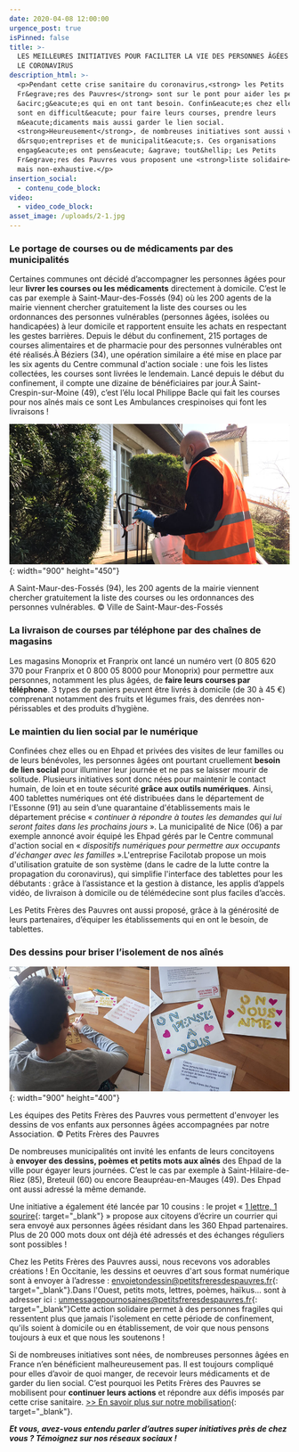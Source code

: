 ```yaml
---
date: 2020-04-08 12:00:00
urgence_post: true
isPinned: false
title: >-
  LES MEILLEURES INITIATIVES POUR FACILITER LA VIE DES PERSONNES ÂGÉES PENDANT
  LE CORONAVIRUS
description_html: >-
  <p>Pendant cette crise sanitaire du coronavirus,<strong> les Petits
  Fr&egrave;res des Pauvres</strong> sont sur le pont pour aider les personnes
  &acirc;g&eacute;es qui en ont tant besoin. Confin&eacute;es chez elles, elles
  sont en difficult&eacute; pour faire leurs courses, prendre leurs
  m&eacute;dicaments mais aussi garder le lien social.
  <strong>Heureusement</strong>, de nombreuses initiatives sont aussi venues
  d&rsquo;entreprises et de municipalit&eacute;s. Ces organisations
  engag&eacute;es ont pens&eacute; &agrave; tout&hellip; Les Petits
  Fr&egrave;res des Pauvres vous proposent une <strong>liste solidaire</strong>
  mais non-exhaustive.</p>
insertion_social:
  - contenu_code_block:
video:
  - video_code_block:
asset_image: /uploads/2-1.jpg
---
```


### Le portage de courses ou de m&eacute;dicaments par des municipalit&eacute;s

Certaines communes ont d&eacute;cid&eacute; d’accompagner les personnes &acirc;g&eacute;es pour leur&nbsp;**livrer les courses ou les m&eacute;dicaments**&nbsp;directement &agrave; domicile. C’est le cas par exemple &agrave; Saint-Maur-des-Foss&eacute;s (94) o&ugrave; les 200 agents de la mairie viennent chercher gratuitement la liste des courses ou les ordonnances des personnes vuln&eacute;rables (personnes &acirc;g&eacute;es, isol&eacute;es ou handicap&eacute;es) &agrave; leur domicile et rapportent ensuite les achats en respectant les gestes barri&egrave;res. Depuis le d&eacute;but du confinement, 215 portages de courses alimentaires et de pharmacie pour des personnes vuln&eacute;rables ont &eacute;t&eacute; r&eacute;alis&eacute;s.&Agrave; B&eacute;ziers (34), une op&eacute;ration similaire a &eacute;t&eacute; mise en place par les six agents du Centre communal d'action sociale : une fois les listes collect&eacute;es, les courses sont livr&eacute;es le lendemain. Lanc&eacute; depuis le d&eacute;but du confinement, il compte une dizaine de b&eacute;n&eacute;ficiaires par jour.&Agrave; Saint-Crespin-sur-Moine (49), c’est l’&eacute;lu local Philippe Bacle qui fait les courses pour nos a&icirc;n&eacute;s mais ce sont Les Ambulances crespinoises qui font les livraisons \!

![](/uploads/st-maur-900.jpg){: width="900" height="450"}

A Saint-Maur-des-Foss&eacute;s (94), les 200 agents de la mairie viennent chercher gratuitement la liste des courses ou les ordonnances des personnes vuln&eacute;rables. &copy; Ville de Saint-Maur-des-Foss&eacute;s

### La livraison de courses par t&eacute;l&eacute;phone par des cha&icirc;nes de magasins

Les magasins Monoprix et Franprix ont lanc&eacute; un num&eacute;ro vert (0 805 620 370 pour Franprix et 0 800 05 8000 pour Monoprix) pour permettre aux personnes, notamment les plus &acirc;g&eacute;es, de&nbsp;**faire leurs courses par t&eacute;l&eacute;phone**. 3 types de paniers peuvent &ecirc;tre livr&eacute;s &agrave; domicile (de 30 &agrave; 45 €) comprenant notamment des fruits et l&eacute;gumes frais, des denr&eacute;es non-p&eacute;rissables et des produits d’hygi&egrave;ne.&nbsp;

### Le maintien du lien social par le num&eacute;rique&nbsp;

Confin&eacute;es chez elles ou en Ehpad et priv&eacute;es des visites de leur familles ou de leurs b&eacute;n&eacute;voles, les personnes &acirc;g&eacute;es ont pourtant cruellement&nbsp;**besoin de lien social**&nbsp;pour illuminer leur journ&eacute;e et ne pas se laisser mourir de solitude. Plusieurs initiatives sont donc n&eacute;es pour maintenir le contact humain, de loin et en toute s&eacute;curit&eacute;&nbsp;**gr&acirc;ce aux outils num&eacute;riques**. Ainsi, 400 tablettes num&eacute;riques ont &eacute;t&eacute; distribu&eacute;es dans le d&eacute;partement de l'Essonne (91) au sein d’une quarantaine d'&eacute;tablissements mais le d&eacute;partement pr&eacute;cise &laquo;&nbsp;*continuer &agrave; r&eacute;pondre &agrave; toutes les demandes qui lui seront faites dans les prochains jours&nbsp;*&raquo;. La municipalit&eacute; de Nice (06) a par exemple annonc&eacute; avoir &eacute;quip&eacute; les Ehpad g&eacute;r&eacute;s par le Centre communal d'action social en &laquo;&nbsp;*dispositifs num&eacute;riques pour permettre aux occupants d'&eacute;changer avec les familles*&nbsp;&raquo;.L'entreprise Facilotab propose un mois d'utilisation gratuite de son syst&egrave;me (dans le cadre de la lutte contre la propagation du coronavirus), qui simplifie l'interface des tablettes pour les d&eacute;butants : gr&acirc;ce &agrave; l’assistance et la gestion &agrave; distance, les applis d’appels vid&eacute;o, de livraison &agrave; domicile ou de t&eacute;l&eacute;m&eacute;decine sont plus faciles d’acc&egrave;s.

Les Petits Fr&egrave;res des Pauvres ont aussi propos&eacute;, gr&acirc;ce &agrave; la g&eacute;n&eacute;rosit&eacute; de leurs partenaires, d’&eacute;quiper les &eacute;tablissements qui en ont le besoin, de tablettes.&nbsp;

### Des dessins pour briser l’isolement de nos a&icirc;n&eacute;s

![](/uploads/cartes-postales-vieux-900-2.jpg){: width="900" height="400"}

Les &eacute;quipes des Petits Fr&egrave;res des Pauvres vous permettent d'envoyer les dessins de vos enfants aux personnes &acirc;g&eacute;es accompagn&eacute;es par notre Association. &copy; Petits Fr&egrave;res des Pauvres

De nombreuses municipalit&eacute;s ont invit&eacute; les enfants de leurs concitoyens &agrave;&nbsp;**envoyer des dessins, po&egrave;mes et petits mots aux a&icirc;n&eacute;s**&nbsp;des Ehpad de la ville pour &eacute;gayer leurs journ&eacute;es. C’est le cas par exemple &agrave; Saint-Hilaire-de-Riez (85), Breteuil (60) ou encore Beaupr&eacute;au-en-Mauges (49). Des Ehpad ont aussi adress&eacute; la m&ecirc;me demande.&nbsp;

Une initiative a &eacute;galement &eacute;t&eacute; lanc&eacute;e par 10 cousins : le projet &laquo;&nbsp;[1 lettre, 1 sourire](https://1lettre1sourire.org/){: target="_blank"}&nbsp;&raquo; propose aux citoyens d’&eacute;crire un courrier qui sera envoy&eacute; aux personnes &acirc;g&eacute;es r&eacute;sidant dans les 360 Ehpad partenaires. Plus de 20 000 mots doux ont d&eacute;j&agrave; &eacute;t&eacute; adress&eacute;s et des &eacute;changes r&eacute;guliers sont possibles \!

Chez les Petits Fr&egrave;res des Pauvres aussi, nous recevons vos adorables cr&eacute;ations \! En Occitanie, les dessins et oeuvres d'art sous format num&eacute;rique sont &agrave; envoyer &agrave; l’adresse :&nbsp;[envoietondessin@petitsfreresdespauvres.fr](mailto:envoietondessin@petitsfreresdespauvres.fr?subject=Un%20dessin%20pour%20un%20a%C3%AEn%C3%A9%20isol%C3%A9){: target="_blank"}.Dans l'Ouest, petits mots, lettres, po&egrave;mes, haïkus… sont &agrave; adresser ici :&nbsp;[unmessagepournosaines@petitsfreresdespauvres.fr](mailto:unmessagepournosaines@petitsfreresdespauvres.fr?subject=Un%20message%20pour%20nos%20a%C3%AEn%C3%A9s){: target="_blank"}Cette action solidaire permet &agrave; des personnes fragiles qui ressentent plus que jamais l'isolement en cette p&eacute;riode de confinement, qu'ils soient &agrave; domicile ou en &eacute;tablissement, de voir que nous pensons toujours &agrave; eux et que nous les soutenons \!&nbsp;

Si de nombreuses initiatives sont n&eacute;es, de nombreuses personnes &acirc;g&eacute;es en France n’en b&eacute;n&eacute;ficient malheureusement pas. Il est toujours compliqu&eacute; pour elles d’avoir de quoi manger, de recevoir leurs m&eacute;dicaments et de garder du lien social. C’est pourquoi les Petits Fr&egrave;res des Pauvres se mobilisent pour&nbsp;**continuer leurs actions**&nbsp;et r&eacute;pondre aux d&eacute;fis impos&eacute;s par cette crise sanitaire.&nbsp;[&gt;&gt; En savoir plus sur notre mobilisation](https://www.petitsfreresdespauvres.fr/informer/nos-actualites/coronavirus-plus-que-jamais-notre-lutte-contre-l-isolement-des-aines-continue){: target="_blank"}.

***Et vous, avez-vous entendu parler d’autres super initiatives pr&egrave;s de chez vous ? T&eacute;moignez sur nos r&eacute;seaux sociaux \!***